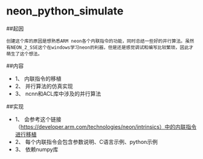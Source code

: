 # neon_python_simulate

##起因

    创建这个库的原因是想熟悉ARM neon各个内联指令的功能，同时总结一些好的并行算法。虽然有NEON_2_SSE这个在windows学习neon的利器，但是还是感觉调试和编写比较繁琐，因此才萌生了这个想法。
    
##内容
 - 1、 内联指令的移植
 - 2、 并行算法的仿真实现
 - 3、 ncnn和ACL库中涉及的并行算法

##实现
 - 1、 会参考这个链接（https://developer.arm.com/technologies/neon/intrinsics）中的内联指令进行移植
 - 2、 每个内联指令会包含参数说明、C语言示例、python示例
 - 3、 依赖numpy库


